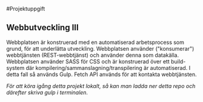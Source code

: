 #Projektuppgift
## Webbutveckling III
Webbplatsen är konstruerad med en automatiserad arbetsprocess som grund, för att underlätta utveckling. Webbplatsen använder ("konsumerar") webbtjänsten (REST-webbtjänst) och använder denna som datakälla. Webbplatsen använder SASS för CSS och är konstruerad över ett build-system där kompilering/sammanslagning/transpilering är automatiserad. I detta fall så används Gulp. Fetch API används för att kontakta webbtjänsten.

*För att köra igång detta projekt lokalt, så kan man ladda ner detta repo och därefter skriva gulp i terminalen.*


